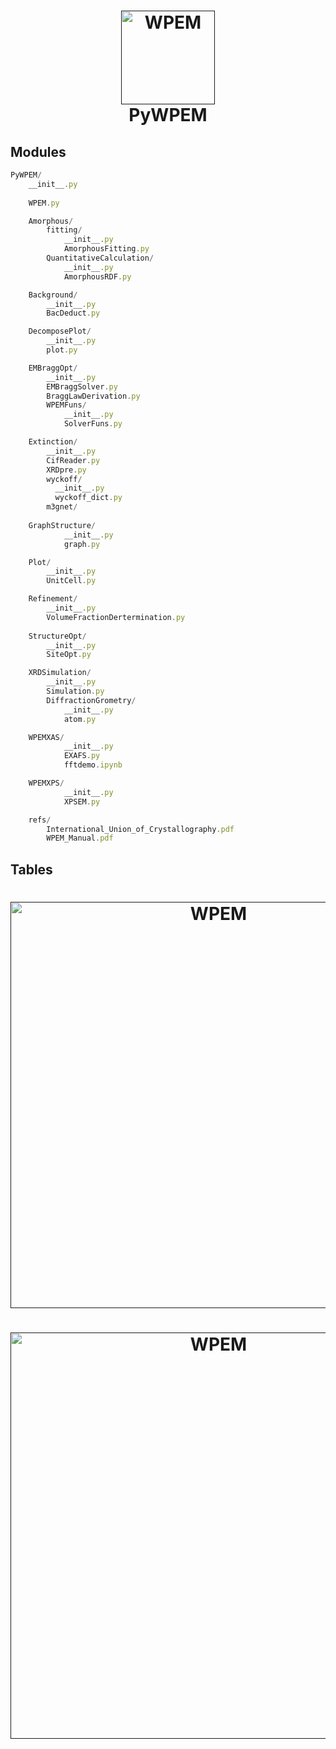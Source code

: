 
<h1 align="center">
  <a href=""><img src="https://github.com/Bin-Cao/TCGPR/assets/86995074/28f69830-4ece-43b3-a887-e78fdb25bcab" alt="WPEM" width="150"></a>
  <br>
  PyWPEM
  <br>
</h1>






## Modules 

``` javascript
PyWPEM/
    __init__.py
    
    WPEM.py

    Amorphous/
        fitting/
            __init__.py
            AmorphousFitting.py
        QuantitativeCalculation/
            __init__.py
            AmorphousRDF.py

    Background/
        __init__.py
        BacDeduct.py

    DecomposePlot/
        __init__.py
        plot.py

    EMBraggOpt/
        __init__.py
        EMBraggSolver.py
        BraggLawDerivation.py
        WPEMFuns/
            __init__.py
            SolverFuns.py

    Extinction/ 
        __init__.py
        CifReader.py
        XRDpre.py
        wyckoff/
          __init__.py
          wyckoff_dict.py 
        m3gnet/
        
    GraphStructure/
            __init__.py
            graph.py    

    Plot/
        __init__.py
        UnitCell.py

    Refinement/
        __init__.py
        VolumeFractionDertermination.py
    
    StructureOpt/
        __init__.py
        SiteOpt.py

    XRDSimulation/
        __init__.py
        Simulation.py
        DiffractionGrometry/
            __init__.py
            atom.py

    WPEMXAS/
            __init__.py
            EXAFS.py
            fftdemo.ipynb

    WPEMXPS/
            __init__.py
            XPSEM.py

    refs/
        International_Union_of_Crystallography.pdf
        WPEM_Manual.pdf
``` 

## Tables


<h1 align="center">
  <a href=""><img src="https://github.com/Bin-Cao/PyWPEM/assets/86995074/4a41f979-ff0c-48d7-8830-d7638811aad2" alt="WPEM" width="650"></a>
</h1>

<h1 align="center">
  <a href=""><img src="https://github.com/Bin-Cao/PyWPEM/assets/86995074/a04b60fd-f9b2-4b2d-bc1a-c8227d9dc811" alt="WPEM" width="650"></a>
</h1>

